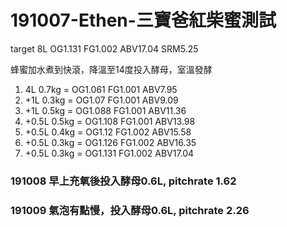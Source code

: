 # 191007-Ethen-三寶爸紅柴蜜測試

target 8L OG1.131 FG1.002 ABV17.04 SRM5.25

蜂蜜加水煮到快滾，降溫至14度投入酵母，室溫發酵

1. 4L 0.7kg = OG1.061 FG1.001 ABV7.95
2. +1L 0.3kg = OG1.07 FG1.001 ABV9.09
2. +1L 0.5kg = OG1.088 FG1.001 ABV11.36
3. +0.5L 0.5kg = OG1.108 FG1.001 ABV13.98
4. +0.5L 0.4kg = OG1.12 FG1.002 ABV15.58
5. +0.5L 0.3kg = OG1.126 FG1.002 ABV16.35
6. +0.5L 0.3kg = OG1.131 FG1.002 ABV17.04

### 191008 早上充氧後投入酵母0.6L, pitchrate 1.62

### 191009 氣泡有點慢，投入酵母0.6L, pitchrate 2.26